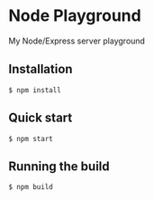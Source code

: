 # Node Playground 

My Node/Express server playground

## Installation

```shell
$ npm install 
```

## Quick start
```shell
$ npm start 
```

## Running the build
```shell
$ npm build 
```
